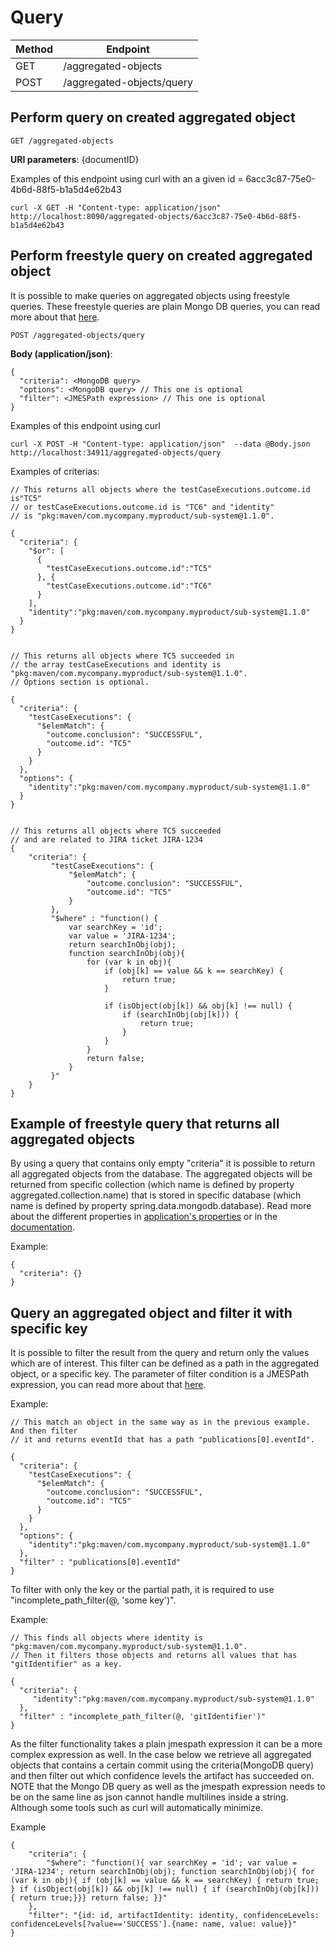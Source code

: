 # Query

|Method|Endpoint             |
|------|---------------------|
|GET   |/aggregated-objects|
|POST  |/aggregated-objects/query|

## Perform query on created aggregated object
    GET /aggregated-objects

**URI parameters**:
\{documentID\}

Examples of this endpoint using curl with an a given id = 6acc3c87-75e0-4b6d-88f5-b1a5d4e62b43

    curl -X GET -H "Content-type: application/json"  http://localhost:8090/aggregated-objects/6acc3c87-75e0-4b6d-88f5-b1a5d4e62b43

## Perform freestyle query on created aggregated object
It is possible to make queries on aggregated objects using freestyle queries. These freestyle
queries are plain Mongo DB queries, you can read more about that [here](https://docs.mongodb.com/manual/tutorial/query-documents/).

    POST /aggregated-objects/query

**Body (application/json)**:

    {
      "criteria": <MongoDB query>
      "options": <MongoDB query> // This one is optional
      "filter": <JMESPath expression> // This one is optional
    }

Examples of this endpoint using curl

    curl -X POST -H "Content-type: application/json"  --data @Body.json http://localhost:34911/aggregated-objects/query

Examples of criterias:

    // This returns all objects where the testCaseExecutions.outcome.id is"TC5"
    // or testCaseExecutions.outcome.id is "TC6" and "identity"
    // is "pkg:maven/com.mycompany.myproduct/sub-system@1.1.0".

    {
      "criteria": {
        "$or": [
          {
            "testCaseExecutions.outcome.id":"TC5"
          }, {
            "testCaseExecutions.outcome.id":"TC6"
          }
        ],
        "identity":"pkg:maven/com.mycompany.myproduct/sub-system@1.1.0"
      }
    }


    // This returns all objects where TC5 succeeded in
    // the array testCaseExecutions and identity is "pkg:maven/com.mycompany.myproduct/sub-system@1.1.0".
    // Options section is optional.

    {
      "criteria": {
        "testCaseExecutions": {
          "$elemMatch": {
            "outcome.conclusion": "SUCCESSFUL",
            "outcome.id": "TC5"
          }
        }
      },
      "options": {
        "identity":"pkg:maven/com.mycompany.myproduct/sub-system@1.1.0"
      }
    }


    // This returns all objects where TC5 succeeded
    // and are related to JIRA ticket JIRA-1234
    {
        "criteria": {
             "testCaseExecutions": {
                 "$elemMatch": {
                     "outcome.conclusion": "SUCCESSFUL",
                     "outcome.id": "TC5"
                 }
             },
             "$where" : "function() {
                 var searchKey = 'id';
                 var value = 'JIRA-1234';
                 return searchInObj(obj);
                 function searchInObj(obj){
                     for (var k in obj){
                         if (obj[k] == value && k == searchKey) {
                             return true;
                         }

                         if (isObject(obj[k]) && obj[k] !== null) {
                             if (searchInObj(obj[k])) {
                                 return true;
                             }
                         }
                     }
                     return false;
                 }
             }"
        }
    }


## Example of freestyle query that returns all aggregated objects
By using a query that contains only empty "criteria" it is possible to return
all aggregated objects from the database. The aggregated objects will be
returned from specific collection (which name is defined by property
aggregated.collection.name) that is stored in specific database (which name is
defined by property spring.data.mongodb.database). Read more about the
different properties in [application's properties](https://github.com/eiffel-community/eiffel-intelligence/blob/master/src/main/resources/application.properties)
or in the [documentation](https://github.com/eiffel-community/eiffel-intelligence/blob/master/wiki/markdown/configuration.md).

Example:

    {
      "criteria": {}
    }


## Query an aggregated object and filter it with specific key
It is possible to filter the result from the query and return only the values
which are of interest. This filter can be defined as a path in the aggregated
object, or a specific key. The parameter of filter condition is a JMESPath 
expression, you can read more about that
[here](http://jmespath.org/tutorial.html#pipe-expressions).

Example:

    // This match an object in the same way as in the previous example. And then filter
    // it and returns eventId that has a path "publications[0].eventId".

    {
      "criteria": {
        "testCaseExecutions": {
          "$elemMatch": {
            "outcome.conclusion": "SUCCESSFUL",
            "outcome.id": "TC5"
          }
        }
      },
      "options": {
        "identity":"pkg:maven/com.mycompany.myproduct/sub-system@1.1.0"
      },
      "filter" : "publications[0].eventId"
    }


To filter with only the key or the partial path, it is required to use
"incomplete_path_filter(@, 'some key')".

Example:

    // This finds all objects where identity is "pkg:maven/com.mycompany.myproduct/sub-system@1.1.0".
    // Then it filters those objects and returns all values that has "gitIdentifier" as a key.

    {
      "criteria": {
         "identity":"pkg:maven/com.mycompany.myproduct/sub-system@1.1.0"
      },
      "filter" : "incomplete_path_filter(@, 'gitIdentifier')"
    }

As the filter functionality takes a plain jmespath expression it can be a more
complex expression as well. In the case below we retrieve all aggregated objects
that contains a certain commit using the criteria(MongoDB query) and then filter
out which confidence levels the artifact has succeeded on. NOTE that the Mongo
DB query as well as the jmespath expression needs to be on the same line as json
cannot handle multilines inside a string. Although some tools such as curl will
automatically minimize.

Example

    {
        "criteria": {
            "$where": "function(){ var searchKey = 'id'; var value = 'JIRA-1234'; return searchInObj(obj); function searchInObj(obj){ for (var k in obj){ if (obj[k] == value && k == searchKey) { return true;  } if (isObject(obj[k]) && obj[k] !== null) { if (searchInObj(obj[k])) { return true;}}} return false; }}"
        },
        "filter": "{id: id, artifactIdentity: identity, confidenceLevels: confidenceLevels[?value=='SUCCESS'].{name: name, value: value}}"
    }

